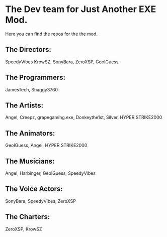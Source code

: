 # The Dev team for Just Another EXE Mod.
Here you can find the repos for the the mod.
## The Directors:
SpeedyVibes
KrowSZ,
SonyBara,
ZeroXSP,
GeoIGuess
## The Programmers:
JamesTech,
Shaggy3760
## The Artists:
Angel,
Creepz,
grapegaming.exe,
Donkeythe1st,
Silver,
HYPER STRIKE2000
## The Animators:
GeoIGuess,
Angel,
HYPER STRIKE2000
## The Musicians:
Angel,
Harbinger,
GeoIGuess,
SpeedyVibes
## The Voice Actors:
SonyBara,
SpeedyVibes,
ZeroXSP
## The Charters:
ZeroXSP,
KrowSZ
